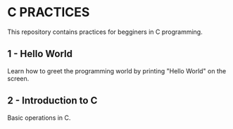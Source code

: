 # C PRACTICES
This repository contains practices for begginers in C programming.

## 1 - Hello World
Learn how to greet the programming world by printing "Hello World" on the screen.
## 2 - Introduction to C
Basic operations in C.
